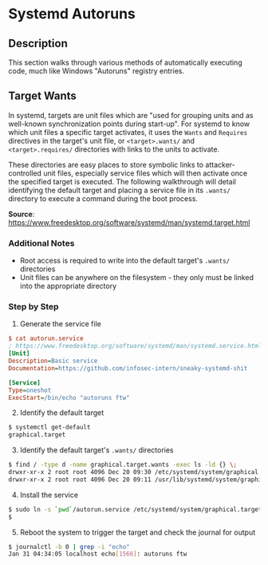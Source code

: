 # Systemd Autoruns

## Description

This section walks through various methods of automatically executing code,
much like Windows "Autoruns" registry entries.

## Target Wants

In systemd, targets are unit files which are "used for grouping units and as well-known synchronization points during start-up".
For systemd to know which unit files a specific target activates, it uses the `Wants` and `Requires` directives in the target's unit file,
or `<target>.wants/` and `<target>.requires/` directories with links to the units to activate.

These directories are easy places to store symbolic links to attacker-controlled unit files, especially service files which will then activate
once the specified target is executed. The following walkthrough will detail identifying the default target and placing a service file
in its `.wants/` directory to execute a command during the boot process.

**Source**: <https://www.freedesktop.org/software/systemd/man/systemd.target.html>

### Additional Notes

* Root access is required to write into the default target's `.wants/` directories
* Unit files can be anywhere on the filesystem - they only must be linked into the appropriate directory

### Step by Step

1. Generate the service file

```ini
$ cat autorun.service
; https://www.freedesktop.org/software/systemd/man/systemd.service.html
[Unit]
Description=Basic service
Documentation=https://github.com/infosec-intern/sneaky-systemd-shit

[Service]
Type=oneshot
ExecStart=/bin/echo "autoruns ftw"
```

2. Identify the default target

```sh
$ systemctl get-default
graphical.target
```

3. Identify the default target's `.wants/` directories

```sh
$ find / -type d -name graphical.target.wants -exec ls -ld {} \;
drwxr-xr-x 2 root root 4096 Dec 20 09:30 /etc/systemd/system/graphical.target.wants
drwxr-xr-x 2 root root 4096 Dec 20 09:11 /usr/lib/systemd/system/graphical.target.wants
```

4. Install the service

```sh
$ sudo ln -s `pwd`/autorun.service /etc/systemd/system/graphical.target.wants
$
```

5. Reboot the system to trigger the target and check the journal for output

```sh
$ journalctl -b 0 | grep -i "echo"
Jan 31 04:34:05 localhost echo[1566]: autoruns ftw
```
